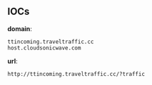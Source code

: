 
## IOCs

__domain__:

```text
ttincoming.traveltraffic.cc
host.cloudsonicwave.com
```
__url__:

```text
http://ttincoming.traveltraffic.cc/?traffic
```